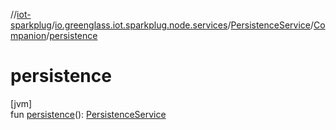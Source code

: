 //[iot-sparkplug](../../../../index.md)/[io.greenglass.iot.sparkplug.node.services](../../index.md)/[PersistenceService](../index.md)/[Companion](index.md)/[persistence](persistence.md)

# persistence

[jvm]\
fun [persistence](persistence.md)(): [PersistenceService](../index.md)
